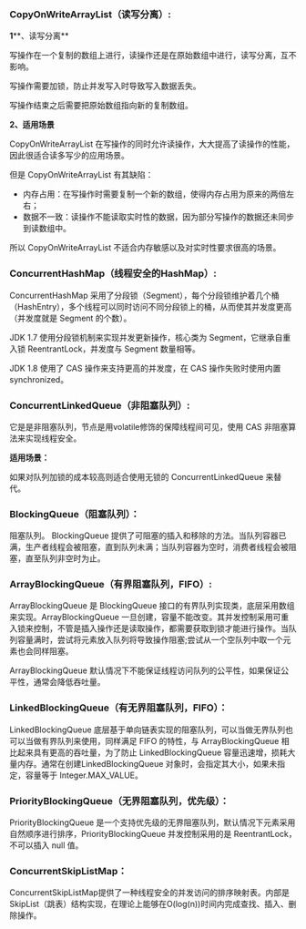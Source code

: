 ### CopyOnWriteArrayList（读写分离）:

**1****、读写分离**

写操作在一个复制的数组上进行，读操作还是在原始数组中进行，读写分离，互不影响。

写操作需要加锁，防止并发写入时导致写入数据丢失。

写操作结束之后需要把原始数组指向新的复制数组。

**2、适用场景**

CopyOnWriteArrayList 在写操作的同时允许读操作，大大提高了读操作的性能，因此很适合读多写少的应用场景。

但是 CopyOnWriteArrayList 有其缺陷：

* 内存占用：在写操作时需要复制一个新的数组，使得内存占用为原来的两倍左右；
* 数据不一致：读操作不能读取实时性的数据，因为部分写操作的数据还未同步到读数组中。

所以 CopyOnWriteArrayList 不适合内存敏感以及对实时性要求很高的场景。

### ConcurrentHashMap（线程安全的HashMap）:

ConcurrentHashMap 采用了分段锁（Segment），每个分段锁维护着几个桶（HashEntry），多个线程可以同时访问不同分段锁上的桶，从而使其并发度更高（并发度就是 Segment 的个数）。

JDK 1.7 使用分段锁机制来实现并发更新操作，核心类为 Segment，它继承自重入锁 ReentrantLock，并发度与 Segment 数量相等。

JDK 1.8 使用了 CAS 操作来支持更高的并发度，在 CAS 操作失败时使用内置synchronized。

### ConcurrentLinkedQueue（非阻塞队列）:

它是是非阻塞队列，节点是用volatile修饰的保障线程间可见，使用 CAS 非阻塞算法来实现线程安全。

**适用场景：**

如果对队列加锁的成本较高则适合使用无锁的 ConcurrentLinkedQueue 来替代。

### BlockingQueue（阻塞队列）：

阻塞队列。 BlockingQueue 提供了可阻塞的插入和移除的方法。当队列容器已满，生产者线程会被阻塞，直到队列未满；当队列容器为空时，消费者线程会被阻塞，直至队列非空时为止。

### ArrayBlockingQueue（有界阻塞队列，FIFO）:

ArrayBlockingQueue 是 BlockingQueue 接口的有界队列实现类，底层采用数组来实现。ArrayBlockingQueue 一旦创建，容量不能改变。其并发控制采用可重入锁来控制，不管是插入操作还是读取操作，都需要获取到锁才能进行操作。当队列容量满时，尝试将元素放入队列将导致操作阻塞;尝试从一个空队列中取一个元素也会同样阻塞。

ArrayBlockingQueue 默认情况下不能保证线程访问队列的公平性，如果保证公平性，通常会降低吞吐量。

### LinkedBlockingQueue（有无界阻塞队列，FIFO）：

LinkedBlockingQueue 底层基于单向链表实现的阻塞队列，可以当做无界队列也可以当做有界队列来使用，同样满足 FIFO 的特性，与 ArrayBlockingQueue 相比起来具有更高的吞吐量，为了防止 LinkedBlockingQueue 容量迅速增，损耗大量内存。通常在创建LinkedBlockingQueue 对象时，会指定其大小，如果未指定，容量等于 Integer.MAX_VALUE。

### PriorityBlockingQueue（无界阻塞队列，优先级）：

PriorityBlockingQueue 是一个支持优先级的无界阻塞队列，默认情况下元素采用自然顺序进行排序，PriorityBlockingQueue 并发控制采用的是 ReentrantLock，不可以插入 null 值。

### ConcurrentSkipListMap：

ConcurrentSkipListMap提供了一种线程安全的并发访问的排序映射表。内部是SkipList（跳表）结构实现，在理论上能够在O(log(n))时间内完成查找、插入、删除操作。


